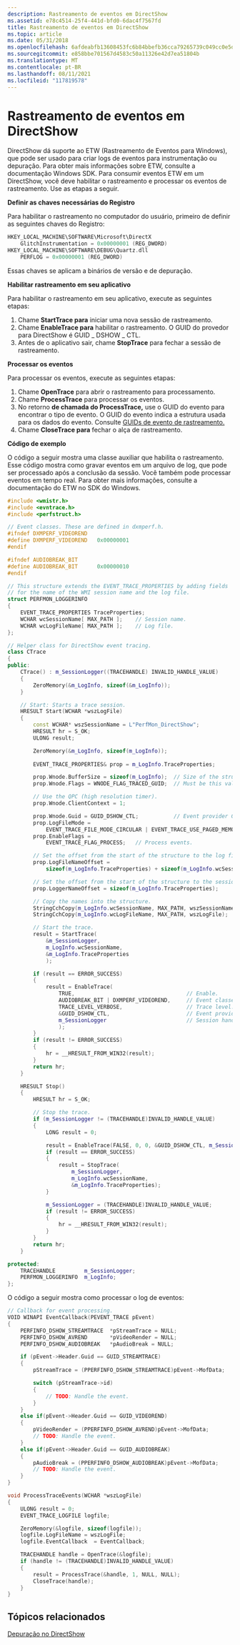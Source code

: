 ```yaml
---
description: Rastreamento de eventos em DirectShow
ms.assetid: e78c4514-25f4-441d-bfd0-6dac4f7567fd
title: Rastreamento de eventos em DirectShow
ms.topic: article
ms.date: 05/31/2018
ms.openlocfilehash: 6afdeabfb13608453fc6b84bbefb36cca79265739c049cc0e5d35e997ebaf902
ms.sourcegitcommit: e858bbe701567d4583c50a11326e42d7ea51804b
ms.translationtype: MT
ms.contentlocale: pt-BR
ms.lasthandoff: 08/11/2021
ms.locfileid: "117819578"
---
```

# <a name="event-tracing-in-directshow"></a>Rastreamento de eventos em DirectShow

DirectShow dá suporte ao ETW (Rastreamento de Eventos para Windows), que pode ser usado para criar logs de eventos para instrumentação ou depuração. Para obter mais informações sobre ETW, consulte a documentação Windows SDK. Para consumir eventos ETW em um DirectShow, você deve habilitar o rastreamento e processar os eventos de rastreamento. Use as etapas a seguir.

**Definir as chaves necessárias do Registro**

Para habilitar o rastreamento no computador do usuário, primeiro de definir as seguintes chaves do Registro:


```C++
HKEY_LOCAL_MACHINE\SOFTWARE\Microsoft\DirectX
    GlitchInstrumentation = 0x00000001 (REG_DWORD)
HKEY_LOCAL_MACHINE\SOFTWARE\DEBUG\Quartz.dll
    PERFLOG = 0x00000001 (REG_DWORD) 
```



Essas chaves se aplicam a binários de versão e de depuração.

**Habilitar rastreamento em seu aplicativo**

Para habilitar o rastreamento em seu aplicativo, execute as seguintes etapas:

1.  Chame **StartTrace para** iniciar uma nova sessão de rastreamento.
2.  Chame **EnableTrace para** habilitar o rastreamento. O GUID do provedor para DirectShow é GUID \_ DSHOW \_ CTL.
3.  Antes de o aplicativo sair, chame **StopTrace** para fechar a sessão de rastreamento.

**Processar os eventos**

Para processar os eventos, execute as seguintes etapas:

1.  Chame **OpenTrace** para abrir o rastreamento para processamento.
2.  Chame **ProcessTrace** para processar os eventos.
3.  No retorno **de chamada do ProcessTrace,** use o GUID do evento para encontrar o tipo de evento. O GUID do evento indica a estrutura usada para os dados do evento. Consulte [GUIDs de evento de rastreamento.](trace-guids.md)
4.  Chame **CloseTrace para** fechar o alça de rastreamento.

**Código de exemplo**

O código a seguir mostra uma classe auxiliar que habilita o rastreamento. Esse código mostra como gravar eventos em um arquivo de log, que pode ser processado após a conclusão da sessão. Você também pode processar eventos em tempo real. Para obter mais informações, consulte a documentação do ETW no SDK do Windows.


```C++
#include <wmistr.h>
#include <evntrace.h>
#include <perfstruct.h>

// Event classes. These are defined in dxmperf.h.
#ifndef DXMPERF_VIDEOREND
#define DXMPERF_VIDEOREND   0x00000001
#endif

#ifndef AUDIOBREAK_BIT
#define AUDIOBREAK_BIT      0x00000010
#endif

// This structure extends the EVENT_TRACE_PROPERTIES by adding fields
// for the name of the WMI session name and the log file.
struct PERFMON_LOGGERINFO
{
    EVENT_TRACE_PROPERTIES TraceProperties;
    WCHAR wcSessionName[ MAX_PATH ];    // Session name.
    WCHAR wcLogFileName[ MAX_PATH ];    // Log file.
};

// Helper class for DirectShow event tracing.
class CTrace
{
public:
    CTrace() : m_SessionLogger((TRACEHANDLE) INVALID_HANDLE_VALUE)
    {
        ZeroMemory(&m_LogInfo, sizeof(&m_LogInfo));
    }

    // Start: Starts a trace session.
    HRESULT Start(WCHAR *wszLogFile)
    {
        const WCHAR* wszSessionName = L"PerfMon_DirectShow"; 
        HRESULT hr = S_OK;
        ULONG result; 

        ZeroMemory(&m_LogInfo, sizeof(m_LogInfo));
        
        EVENT_TRACE_PROPERTIES& prop = m_LogInfo.TraceProperties;

        prop.Wnode.BufferSize = sizeof(m_LogInfo);  // Size of the structure.
        prop.Wnode.Flags = WNODE_FLAG_TRACED_GUID;  // Must be this value.

        // Use the QPC (high resolution timer).
        prop.Wnode.ClientContext = 1;        

        prop.Wnode.Guid = GUID_DSHOW_CTL;           // Event provider GUID.
        prop.LogFileMode = 
            EVENT_TRACE_FILE_MODE_CIRCULAR | EVENT_TRACE_USE_PAGED_MEMORY; 
        prop.EnableFlags = 
            EVENT_TRACE_FLAG_PROCESS;   // Process events.

        // Set the offset from the start of the structure to the log file name.
        prop.LogFileNameOffset = 
            sizeof(m_LogInfo.TraceProperties) + sizeof(m_LogInfo.wcSessionName);  

        // Set the offset from the start of the structure to the session name.
        prop.LoggerNameOffset = sizeof(m_LogInfo.TraceProperties); 

        // Copy the names into the structure.
        StringCchCopy(m_LogInfo.wcSessionName, MAX_PATH, wszSessionName);
        StringCchCopy(m_LogInfo.wcLogFileName, MAX_PATH, wszLogFile);

        // Start the trace.
        result = StartTrace(
            &m_SessionLogger, 
            m_LogInfo.wcSessionName, 
            &m_LogInfo.TraceProperties
            );

        if (result == ERROR_SUCCESS)
        {
            result = EnableTrace(
                TRUE,                                   // Enable.
                AUDIOBREAK_BIT | DXMPERF_VIDEOREND,     // Event classes.
                TRACE_LEVEL_VERBOSE,                    // Trace level.
                &GUID_DSHOW_CTL,                        // Event provider.
                m_SessionLogger                         // Session handle.
                );
        }
        if (result != ERROR_SUCCESS)
        { 
            hr = __HRESULT_FROM_WIN32(result);
        }
        return hr;
    }

    HRESULT Stop()
    {
        HRESULT hr = S_OK;

        // Stop the trace.
        if (m_SessionLogger != (TRACEHANDLE)INVALID_HANDLE_VALUE)
        {
            LONG result = 0;

            result = EnableTrace(FALSE, 0, 0, &GUID_DSHOW_CTL, m_SessionLogger);
            if (result == ERROR_SUCCESS)
            {
                result = StopTrace(
                    m_SessionLogger, 
                    m_LogInfo.wcSessionName, 
                    &m_LogInfo.TraceProperties);
            }

            m_SessionLogger = (TRACEHANDLE)INVALID_HANDLE_VALUE;
            if (result != ERROR_SUCCESS)
            { 
                hr = __HRESULT_FROM_WIN32(result);
            }
        }
        return hr;
    }

protected:
    TRACEHANDLE         m_SessionLogger;
    PERFMON_LOGGERINFO  m_LogInfo;
};
```



O código a seguir mostra como processar o log de eventos:


```C++
// Callback for event processing.
VOID WINAPI EventCallback(PEVENT_TRACE pEvent)
{
    PERFINFO_DSHOW_STREAMTRACE  *pStreamTrace = NULL;
    PERFINFO_DSHOW_AVREND       *pVideoRender = NULL;
    PERFINFO_DSHOW_AUDIOBREAK   *pAudioBreak = NULL;

    if (pEvent->Header.Guid == GUID_STREAMTRACE) 
    {
        pStreamTrace = (PPERFINFO_DSHOW_STREAMTRACE)pEvent->MofData;

        switch (pStreamTrace->id)
        {
            // TODO: Handle the event.
        }
    }
    else if(pEvent->Header.Guid == GUID_VIDEOREND)
    {      
        pVideoRender = (PPERFINFO_DSHOW_AVREND)pEvent->MofData;
        // TODO: Handle the event.
    }
    else if(pEvent->Header.Guid == GUID_AUDIOBREAK)
    {
        pAudioBreak = (PPERFINFO_DSHOW_AUDIOBREAK)pEvent->MofData;
        // TODO: Handle the event.
    }
}

void ProcessTraceEvents(WCHAR *wszLogFile)
{
    ULONG result = 0;        
    EVENT_TRACE_LOGFILE logfile;

    ZeroMemory(&logfile, sizeof(logfile));
    logfile.LogFileName = wszLogFile;
    logfile.EventCallback  = EventCallback;   

    TRACEHANDLE handle = OpenTrace(&logfile);
    if (handle != (TRACEHANDLE)INVALID_HANDLE_VALUE)
    {
        result = ProcessTrace(&handle, 1, NULL, NULL);
        CloseTrace(handle);
    }
}
```



## <a name="related-topics"></a>Tópicos relacionados

<dl> <dt>

[Depuração no DirectShow](debugging-in-directshow.md)
</dt> </dl>

 

 



